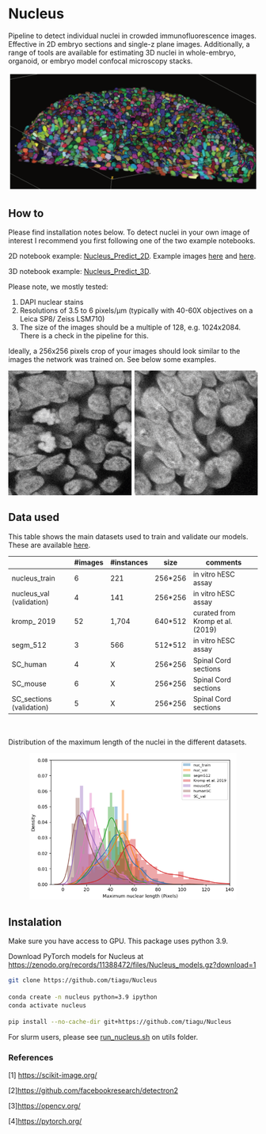 # Nucleus
Pipeline to detect individual nuclei in crowded immunofluorescence images. Effective in 2D embryo sections and single-z plane images. Additionally, a range of tools are available for estimating 3D nuclei in whole-embryo, organoid, or embryo model confocal microscopy stacks.

<p align="center">
  <img width=512 alt="portfolio_view" src="https://github.com/tiagu/Nucleus/blob/master/utils/misc/3d_micropattern.png">
</p>

## How to
Please find installation notes below. To detect nuclei in your own image of interest I recommend you first following one of the two example notebooks. 

2D notebook example: [Nucleus_Predict_2D](https://github.com/tiagu/Nucleus/blob/master/notebooks/Nucleus_predict_2D.ipynb?flush_cache=true). Example images [here](https://github.com/tiagu/Nucleus/blob/master/test/2D/masks/zmicropattern_zplane.tif_coco_out.png?flush_cache=true) and [here](https://github.com/tiagu/Nucleus/blob/master/test/2D/masks/zmouse_section.tif_coco_out.png?flush_cache=true).

3D notebook example: [Nucleus_Predict_3D](https://github.com/tiagu/Nucleus/blob/master/notebooks/Nucleus_predict_3D.ipynb?flush_cache=true).


Please note, we mostly tested:
1) DAPI nuclear stains
2) Resolutions of 3.5 to 6 pixels/&mu;m (typically with 40-60X objectives on a Leica SP8/ Zeiss LSM710)
3) The size of the images should be a multiple of 128, e.g. 1024x2084. There is a check in the pipeline for this.


Ideally, a 256x256 pixels crop of your images should look similar to the images the network was trained on. See below some examples.

<p align="center">
  <img width=512 alt="portfolio_view" src="https://github.com/tiagu/Nucleus/blob/master/utils/misc/Nucleus-GIF.gif">
</p>


## Data used
This table shows the main datasets used to train and validate our models. These are available [here](https://github.com/tiagu/Nucleus/blob/master/utils/misc/Nucleus_data.gz?flush_cache=true).

|   | #images  |  #instances | size  | comments  |
|---|---|---|---|---|
nucleus_train |	6 |	221 | 256*256 | in vitro hESC assay
nucleus_val (validation) | 4 | 141 | 256*256 | in vitro hESC assay
kromp_ 2019 | 52 | 1,704 | 640*512 | curated from Kromp et al. (2019)
segm_512 | 3 | 566 | 512*512 | in vitro hESC assay
SC_human | 4 | X | 256*256 | Spinal Cord sections
SC_mouse | 6 | X | 256*256 | Spinal Cord sections
SC_sections (validation) | 5 | X | 256*256 | Spinal Cord sections

<br/><br/>
Distribution of the maximum length of the nuclei in the different datasets.<p align="center">
<img width=420 src="https://github.com/tiagu/Nucleus/blob/master/utils/misc/Nucleus_data_dimensions.png">
</p>


## Instalation

Make sure you have access to GPU. This package uses python 3.9.

Download PyTorch models for Nucleus at
https://zenodo.org/records/11388472/files/Nucleus_models.gz?download=1


``` bash
git clone https://github.com/tiagu/Nucleus

conda create -n nucleus python=3.9 ipython
conda activate nucleus

pip install --no-cache-dir git+https://github.com/tiagu/Nucleus

```

For slurm users, please see [run_nucleus.sh](https://github.com/tiagu/Nucleus/blob/master/utils/run_nucleus.sh?flush_cache=true) on utils folder.


### References

[1] https://scikit-image.org/

[2]https://github.com/facebookresearch/detectron2

[3]https://opencv.org/

[4]https://pytorch.org/

